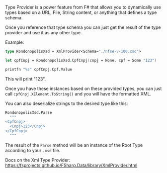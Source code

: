 Type Provider is a power feature from F# that allows you to dynamically use types based on a URL, File, String content, or anything that defines a type schema.

Once you reference that type schema you can just get the result of the type provider and use it as any other type.

Example: 

```fsharp
type RondonopolisXsd = XmlProvider<Schema="./nfse-v-100.xsd">

let cpfCnpj = RondonopolisXsd.CpfCnpj(cnpj = None, cpf = Some "123")

printfn "%s" cpfCnpj.Cpf.Value
```

This will print "123".

Once you have these instances based on these provided types, you can just call ```cpfCnpj.XElement.ToString()``` and you will have the formatted XML.

You can also deserialize strings to the desired type like this:

```fsharp
RondonopolisXsd.Parse
  """
<CpfCnpj>
  <Cnpj>123</Cnpj>
</CpfCnpj>
  """
```

The result of the `Parse` method will be an instance of the Root Type according to your `.xsd` file.

Docs on the Xml Type Provider: https://fsprojects.github.io/FSharp.Data/library/XmlProvider.html

